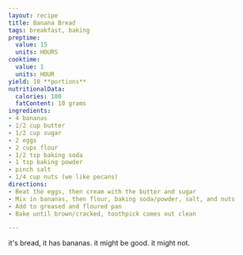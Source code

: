 ```yaml
---
layout: recipe
title: Banana Bread
tags: breakfast, baking
preptime:
  value: 15
  units: HOURS
cooktime:
  value: 1
  units: HOUR
yield: 10 **portions**
nutritionalData:
  calories: 100
  fatContent: 10 grams
ingredients:
- 4 bananas
- 1/2 cup butter
- 1/2 cup sugar
- 2 eggs
- 2 cups flour
- 1/2 tsp baking soda
- 1 tsp baking powder
- pinch salt
- 1/4 cup nuts (we like pecans)
directions:
- Beat the eggs, then cream with the butter and sugar
- Mix in bananas, then flour, baking soda/powder, salt, and nuts
- Add to greased and floured pan
- Bake until brown/cracked, toothpick comes out clean

---
```

it's bread, it has bananas. it might be good. it might not.